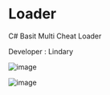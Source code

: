 # Loader

C# Basit Multi Cheat Loader

Developer : Lindary



![image](https://user-images.githubusercontent.com/111512244/185463866-8492afe2-76d7-4e3f-adf9-2eb5edde6f42.png)







![image](https://cdn.discordapp.com/attachments/857277074201116748/1009884811462184990/unknown.png)

